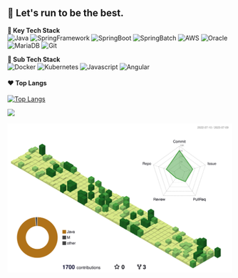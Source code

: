 🥇 Let's run to be the best.
---
**:wrench: Key Tech Stack**   
![Java](https://img.shields.io/badge/Java-1294AB?style=plastic&logo=java&logoColor=white)
![SpringFramework](https://img.shields.io/badge/SpringFramework-47C83E?style=plastic&logo=spring&logoColor=white)
![SpringBoot](https://img.shields.io/badge/SpringBoot-47C83E?style=plastic&logo=spring&logoColor=white)
![SpringBatch](https://img.shields.io/badge/SpringBatch-47C83E?style=plastic&logo=spring&logoColor=white)
![AWS](https://img.shields.io/badge/AWS-FF8224?style=plastic&logo=amazon&logoColor=white)
![Oracle](https://img.shields.io/badge/Oracle-353535?style=plastic&logo=oracle&logoColor=white)
![MariaDB](https://img.shields.io/badge/MariaDB-664B00?style=plastic&logo=mariadb&logoColor=white)
![Git](https://img.shields.io/badge/Git-F05032?style=plastic&logo=git&logoColor=ffffff)  
  
**:hammer: Sub Tech Stack**  
![Docker](https://img.shields.io/badge/Docker-46a2f1?style=plastic&logo=docker&logoColor=white)
![Kubernetes](https://img.shields.io/badge/Kubernetes-47C83E?style=plastic&logo=kubernetes&logoColor=white)
![Javascript](https://img.shields.io/badge/Javascript-F7DF1E?style=plastic&logo=javascript&logoColor=white)
![Angular](https://img.shields.io/badge/Angular-FF0000?style=plastic&logo=angular&logoColor=white)  

#### :hearts: Top Langs
[![Top Langs](https://github-readme-stats.vercel.app/api/top-langs/?username=ixtears23&layout=compact)](https://github.com/anuraghazra/github-readme-stats)

[![](https://visitcount.itsvg.in/api?id=JunseokOh&label=Profile%20Views&color=2&icon=6&pretty=true)](https://visitcount.itsvg.in)

![](./profile-3d-contrib/profile-green-animate.svg) 
